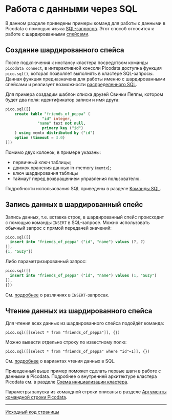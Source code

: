 # Работа с данными через SQL
В данном разделе приведены примеры команд для работы с данными в
Picodata с помощью языка [SQL-запросов](sql/queries.md). Этот способ относится к работе с
шардированными [спейсами](glossary.md#space). 


## Создание шардированного спейса

После подключения к инстансу кластера посредством команды `picodata
connect`, в интерактивной консоли Picodata доступна функция
`pico.sql()`, которая позволяет выполнять в кластере SQL-запросы. Данная
функция предназначена для работы именно с шардированными спейсами и
реализует возможности [распределенного SQL](../sql/review).

Для примера создадим шаблон списка друзей Свинки Пеппы, 
котором будет два поля: идентификатор записи и имя друга:

```sql
pico.sql([[
	create table "friends_of_peppa" (
    	        "id" integer,
              "name" text not null,
    	        primary key ("id")
	) using memtx distributed by ("id")
	option (timeout = 3.0)
]])
```

Помимо двух колонок, в примере указаны:

- первичный ключ таблицы;
- движок хранения данных in-memory (`memtx`);
- ключ шардирования таблицы
- таймаут перед возвращением управления пользователю.

Подробности использования SQL приведены в разделе [Команды SQL](sql/queries.md).

## Запись данных в шардированный спейс
Запись данных, т.е. вставка строк, в шардированный спейс происходит с помощью команды `INSERT` в SQL-запросе.
Можно использовать обычный запрос с прямой передачей значений:
 
```sql
pico.sql([[
  insert into "friends_of_peppa" ("id", "name") values (?, ?)
]],
{1, "Suzy"})
```

Либо параметризированный запрос:

```sql
pico.sql([[
  insert into "friends_of_peppa" ("id", "name") values (1, "Suzy")
]],
{})
```
См. [подробнее](sql/queries.md#insert) о различиях в `INSERT`-запросах.

## Чтение данных из шардированного спейса
Для чтения всех данных из шардированного спейса подойдёт команда:

```
pico.sql([[select * from "friends_of_peppa"]], {})
```

Можно вывести отдельно строку по известному полю:

```
pico.sql([[select * from "friends_of_peppa" where "id"=1]], {})
```

См. [подробнее](sql/queries.md#select) о вариантах чтения данных в SQL.

Приведенный выше пример поможет сделать первые шаги в работе с данными в Picodata.
Подробнее о внутренней архитектуре кластера Picodata см. в разделе
[Cхема инициализации кластера](../clustering). 

Параметры запуска из командной строки описаны в разделе [Аргументы командной строки Picodata](../cli).

---
[Исходный код страницы](https://git.picodata.io/picodata/picodata/docs/-/blob/main/docs/tutorial_sql.md)

